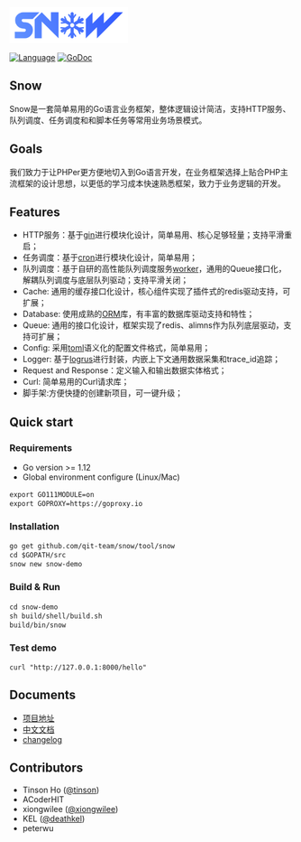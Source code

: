 <img src='docs/img/snow2.png' width="210">


[![Language](https://img.shields.io/badge/Language-Go-blue.svg)](https://golang.org/)
[![GoDoc](https://godoc.org/github.com/qit-team/snow?status.svg)](https://godoc.org/github.com/qit-team/snow)

## Snow
Snow是一套简单易用的Go语言业务框架，整体逻辑设计简洁，支持HTTP服务、队列调度、任务调度和和脚本任务等常用业务场景模式。

## Goals
我们致力于让PHPer更方便地切入到Go语言开发，在业务框架选择上贴合PHP主流框架的设计思想，以更低的学习成本快速熟悉框架，致力于业务逻辑的开发。

## Features
- HTTP服务：基于[gin](https://github.com/gin-gonic/gin)进行模块化设计，简单易用、核心足够轻量；支持平滑重启；
- 任务调度：基于[cron](https://github.com/robfig/cron)进行模块化设计，简单易用；
- 队列调度：基于自研的高性能队列调度服务[worker](https://github.com/qit-team/work)，通用的Queue接口化，解耦队列调度与底层队列驱动；支持平滑关闭；
- Cache: 通用的缓存接口化设计，核心组件实现了插件式的redis驱动支持，可扩展；
- Database: 使用成熟的[ORM](https://github.com/go-xorm/xorm)库，有丰富的数据库驱动支持和特性；
- Queue: 通用的接口化设计，框架实现了redis、alimns作为队列底层驱动，支持可扩展；
- Config: 采用[toml](https://github.com/toml-lang/toml)语义化的配置文件格式，简单易用；
- Logger: 基于[logrus](github.com/sirupsen/logrus)进行封装，内嵌上下文通用数据采集和trace_id追踪；
- Request and Response：定义输入和输出数据实体格式；
- Curl: 简单易用的Curl请求库；
- 脚手架:方便快捷的创建新项目，可一键升级；


## Quick start

### Requirements
- Go version >= 1.12
- Global environment configure (Linux/Mac)  

```
export GO111MODULE=on
export GOPROXY=https://goproxy.io
```

### Installation
```shell
go get github.com/qit-team/snow/tool/snow
cd $GOPATH/src
snow new snow-demo
```

### Build & Run
```shell
cd snow-demo
sh build/shell/build.sh
build/bin/snow
```

### Test demo
```
curl "http://127.0.0.1:8000/hello"
```

## Documents

- [项目地址](https://github.com/qit-team/snow)
- [中文文档](https://github.com/qit-team/snow/wiki)
- [changelog](https://github.com/qit-team/snow/blob/master/CHANGLOG.md)

## Contributors

- Tinson Ho ([@tinson](https://github.com/hetiansu5))
- ACoderHIT
- xiongwilee ([@xiongwilee](https://github.com/xiongwilee))
- KEL ([@deathkel](https://github.com/deathkel))
- peterwu




